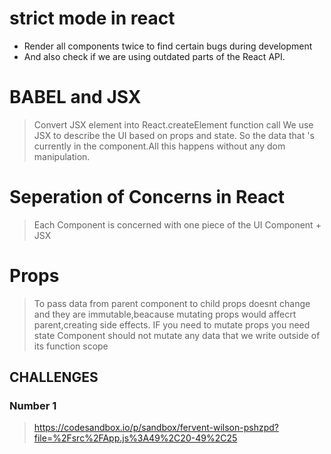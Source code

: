 # strict mode in react

- Render all components twice to find certain bugs during development
- And also check if we are using outdated parts of the React API.

# BABEL and JSX

> Convert JSX element into React.createElement function call
> We use JSX to describe the UI based on props and state. So the data that 's currently in the component.All this happens without any dom manipulation.

# Seperation of Concerns in React

> Each Component is concerned with one piece of the UI
> Component + JSX

# Props

> To pass data from parent component to child
> props doesnt change and they are immutable,beacause mutating props would affecrt parent,creating side effects.
> IF you need to mutate props you need state
> Component should not mutate any data that we write outside of its function scope

## CHALLENGES

### Number 1

> https://codesandbox.io/p/sandbox/fervent-wilson-pshzpd?file=%2Fsrc%2FApp.js%3A49%2C20-49%2C25
